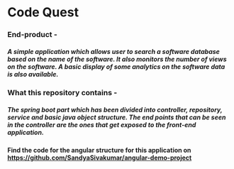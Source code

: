 # Code Quest
### End-product - 
##### A simple application which allows user to search a software database based on the name of the software. It also monitors the number of views on the software. A basic display of some analytics on the software data is also available.

### What this repository contains - 
##### The spring boot part which has been divided into controller, repository, service and basic java object structure. The end points that can be seen in the controller are the ones that get exposed to the front-end application.
#### Find the code for the angular structure for this application on https://github.com/SandyaSivakumar/angular-demo-project
